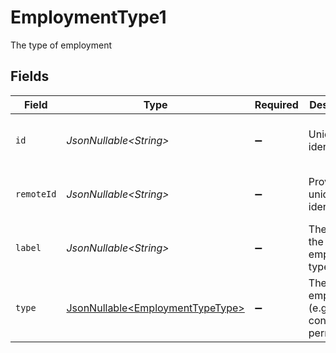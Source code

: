 # EmploymentType1

The type of employment


## Fields

| Field                                                                              | Type                                                                               | Required                                                                           | Description                                                                        | Example                                                                            |
| ---------------------------------------------------------------------------------- | ---------------------------------------------------------------------------------- | ---------------------------------------------------------------------------------- | ---------------------------------------------------------------------------------- | ---------------------------------------------------------------------------------- |
| `id`                                                                               | *JsonNullable\<String>*                                                            | :heavy_minus_sign:                                                                 | Unique identifier                                                                  | 8187e5da-dc77-475e-9949-af0f1fa4e4e3                                               |
| `remoteId`                                                                         | *JsonNullable\<String>*                                                            | :heavy_minus_sign:                                                                 | Provider's unique identifier                                                       | 8187e5da-dc77-475e-9949-af0f1fa4e4e3                                               |
| `label`                                                                            | *JsonNullable\<String>*                                                            | :heavy_minus_sign:                                                                 | The label of the employment type                                                   | Permanent                                                                          |
| `type`                                                                             | [JsonNullable\<EmploymentTypeType>](../../models/components/EmploymentTypeType.md) | :heavy_minus_sign:                                                                 | The type of employment (e.g., contractor, permanent)                               | permanent                                                                          |